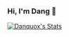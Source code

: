 ### Hi, I'm Dang 🤠
[![Danquox's Stats](https://github-readme-stats.vercel.app/api?username=danquox)](https://github.com/anuraghazra/github-readme-stats&theme=dark)

<!--
**danquox/danquox** is a ✨ _special_ ✨ repository because its `README.md` (this file) appears on your GitHub profile.

Here are some ideas to get you started:

- 🔭 I’m currently working on ...
- 🌱 I’m currently learning ...
- 👯 I’m looking to collaborate on ...
- 🤔 I’m looking for help with ...
- 💬 Ask me about ...
- 📫 How to reach me: ...
- 😄 Pronouns: ...
- ⚡ Fun fact: ...
-->
